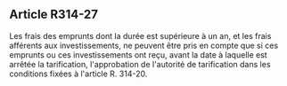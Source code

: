 ## Article R314-27

Les frais des emprunts dont la durée est supérieure à un an, et les frais afférents aux investissements, ne
peuvent être pris en compte que si ces emprunts ou ces investissements ont reçu, avant la date à laquelle est
arrêtée la tarification, l'approbation de l'autorité de tarification dans les conditions fixées à l'article R. 314-20.


